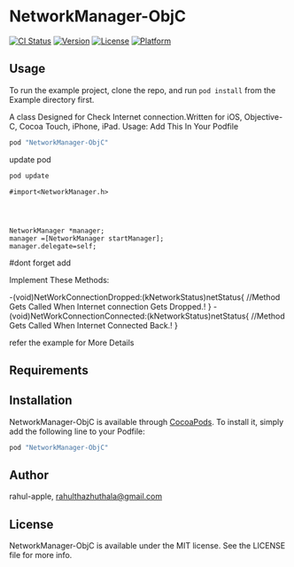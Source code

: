 # NetworkManager-ObjC

[![CI Status](http://img.shields.io/travis/rahul-apple/NetworkManager-ObjC.svg?style=flat)](https://travis-ci.org/rahul-apple/NetworkManager-ObjC)
[![Version](https://img.shields.io/cocoapods/v/NetworkManager-ObjC.svg?style=flat)](http://cocoapods.org/pods/NetworkManager-ObjC)
[![License](https://img.shields.io/cocoapods/l/NetworkManager-ObjC.svg?style=flat)](http://cocoapods.org/pods/NetworkManager-ObjC)
[![Platform](https://img.shields.io/cocoapods/p/NetworkManager-ObjC.svg?style=flat)](http://cocoapods.org/pods/NetworkManager-ObjC)

## Usage


To run the example project, clone the repo, and run `pod install` from the Example directory first.

A class Designed for Check Internet connection.Written for iOS, Objective-C, Cocoa Touch, iPhone, iPad.
Usage:
Add This In Your Podfile

```ruby
pod "NetworkManager-ObjC"
```
update pod
```ruby
pod update
```

```Obj-C
#import<NetworkManager.h>




NetworkManager *manager;
manager =[NetworkManager startManager];
manager.delegate=self;
```


#dont  forget   add  <NetworkManagerDelegate>

Implement These Methods:

-(void)NetWorkConnectionDropped:(kNetworkStatus)netStatus{
    //Method Gets Called When Internet connection Gets Dropped.!
}
-(void)NetWorkConnectionConnected:(kNetworkStatus)netStatus{
    //Method Gets Called When Internet Connected Back.!
}



refer the example for More Details


## Requirements

## Installation

NetworkManager-ObjC is available through [CocoaPods](http://cocoapods.org). To install
it, simply add the following line to your Podfile:

```ruby
pod "NetworkManager-ObjC"
```

## Author

rahul-apple, rahulthazhuthala@gmail.com

## License

NetworkManager-ObjC is available under the MIT license. See the LICENSE file for more info.
